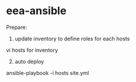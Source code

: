 # eea-ansible
Prepare:

1. update inventory to define roles for each hosts

vi hosts for inventory

2. auto deploy

ansible-playbook -i hosts site.yml
